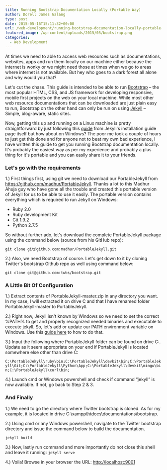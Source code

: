 ```yaml
---
title: Running Bootstrap Documentation Locally (Portable Way)
author: Dorell James Galang
type: post
date: 2015-05-16T15:11:32+00:00
url: /web-development/running-bootstrap-documentation-locally-portable-way/
featured_image: /wp-content/uploads/2015/05/bootstrap.png
categories:
  - Web Development
---
```


At times we need to able to access web resources such as documentations, websites, apps and run them locally on our machine either because the internet is wonky or we might need those at times when we go to areas where internet is not available. But hey who goes to a dark forest all alone and why would you that? <span class="wp-font-emots-emo-happy"></span>

Let's cut the chase. This guide is intended to be able to run <a href="http://getbootstrap.com/" target="_blank">Bootstrap</a> &#8211; the most popular HTML, CSS, and JS framework for developing responsive, mobile first projects on the web on your local machine. While most other web resource documentations that can be downloaded are just plain easy to run, Bootstrap on the other hand can only be run on using [Jekyll][1] &#8211; Simple, blog-aware, static sites.

Now, getting this up and running on a Linux machine is pretty straightforward by just following this [guide][2] from Jekyll's installation guide page itself but how about on Windows? The poor me took a couple of hours to just get this done and for anyone not to beat my own bad experience, I have written this guide to get you running Bootstrap documentation locally. It's probably the easiest way as per my experience and probably a plus thing for it's portable and you can easily share it to your friends. <span class="wp-font-emots-emo-happy"></span>

### Let's go with the requirements

1.) First things first, using git we need to download our PortableJekyll from https://github.com/madhur/PortableJekyll. Thanks a lot to this Madhur Ahuja guy who have gone all the trouble and created this portable version of Jekyll for us to be able to use it easily. The portable version contains everything which is required to run Jekyll on Windows:

- Ruby 2.0
- Ruby development Kit
- Git 1.9.2
- Python 2.7.5

So without further ado, let's download the complete PortableJekyll package using the command below (source from his GitHub repo):

`git clone git@github.com:madhur/PortableJekyll.git`

2.) Also, we need Bootstrap of course. Let's get down to it by cloning Twitter's bootstrap Github repo as well using command below:

`git clone git@github.com:twbs/bootstrap.git`

### A Little Bit Of Configuration

1.) Extract contents of PortableJekyll-master.zip in any directory you want. In my case, I will extracted it on drive C and that I have renamed folder <span class="file">PortableJekyll-master</span> to <span class="file">PortableJekyll</span>.

2.) Right now, Jekyll isn't known by Windows so we need to set the correct %PATH% to get and properly recognized needed binaries and executable to execute jekyll. So, let's add or update our PATH environment variable on Windows. Use this [guide here][3] to how to do that.

3.) Input the following where PortableJekyll folder can be found on drive C:. Update as it seem appropriate on your end if PortableJekyll is located somewhere else other than drive C:

`C:\PortableJekyll\ruby\bin;C:\PortableJekyll\devkit\bin;C:\PortableJekyll\Git;C:\PortableJekyll\Python\App;C:\PortableJekyll\devkit\mingw\bin;C:\PortableJekyll\curl\bin;`

4.) Launch cmd or Windows powershell and check if command &#8220;jekyll&#8221; is now available. If not, go back to Step 2 & 3.

### And Finally

1.) We need to go the directory where Twitter bootstrap is cloned. As for my example, it is located in drive <span class="file">C:\xampp\htdocs\documentations\bootstrap</span>.

2.) Using cmd or any Windows powershell, navigate to the Twitter bootstrap directory and issue the command below to build the documentation.

`jekyll build`

3.) Now, lastly run command and more importantly do not close this shell and leave it running: `jekyll serve`

4.) Voila! Browse in your browser the URL: <a href="http://localhost:9001" target="_blank"><span class="file">http://localhost:9001</span></a>

[1]: http://jekyllrb.com/
[2]: http://jekyllrb.com/docs/installation/
[3]: https://www.java.com/en/download/help/path.xml
